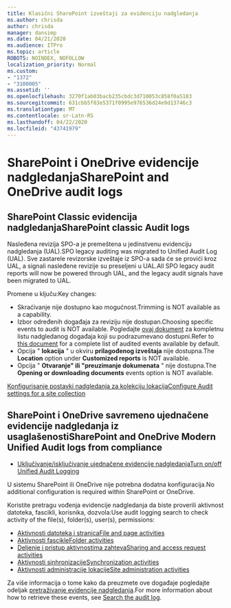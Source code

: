 ```yaml
---
title: Klasični SharePoint izveštaji za evidenciju nadgledanja
ms.author: chrisda
author: chrisda
manager: dansimp
ms.date: 04/21/2020
ms.audience: ITPro
ms.topic: article
ROBOTS: NOINDEX, NOFOLLOW
localization_priority: Normal
ms.custom:
- "1372"
- "3100005"
ms.assetid: ''
ms.openlocfilehash: 3270f1ab03bacb235cbdc3d710053c858f0a5183
ms.sourcegitcommit: 631cbb5f03e5371f0995e976536d24e9d13746c3
ms.translationtype: MT
ms.contentlocale: sr-Latn-RS
ms.lasthandoff: 04/22/2020
ms.locfileid: "43741979"
---
```

# <a name="sharepoint-and-onedrive-audit-logs"></a><span data-ttu-id="aa5c3-102">SharePoint i OneDrive evidencije nadgledanja</span><span class="sxs-lookup"><span data-stu-id="aa5c3-102">SharePoint and OneDrive audit logs</span></span>

## <a name="sharepoint-classic-audit-logs"></a><span data-ttu-id="aa5c3-103">SharePoint Classic evidencija nadgledanja</span><span class="sxs-lookup"><span data-stu-id="aa5c3-103">SharePoint classic Audit logs</span></span>

<span data-ttu-id="aa5c3-104">Nasleđena revizija SPO-a je premeštena u jedinstvenu evidenciju nadgledanja (UAL).</span><span class="sxs-lookup"><span data-stu-id="aa5c3-104">SPO legacy auditing was migrated to Unified Audit Log (UAL).</span></span> <span data-ttu-id="aa5c3-105">Sve zastarele revizorske izveštaje iz SPO-a sada će se provići kroz UAL, a signali nasleđene revizije su preseljeni u UAL.</span><span class="sxs-lookup"><span data-stu-id="aa5c3-105">All SPO legacy audit reports will now be powered through UAL, and the legacy audit signals have been migrated to UAL.</span></span>

<span data-ttu-id="aa5c3-106">Promene u ključu:</span><span class="sxs-lookup"><span data-stu-id="aa5c3-106">Key changes:</span></span>

* <span data-ttu-id="aa5c3-107">Skraćivanje nije dostupno kao mogućnost.</span><span class="sxs-lookup"><span data-stu-id="aa5c3-107">Trimming is NOT available as a capability.</span></span>
* <span data-ttu-id="aa5c3-108">Izbor određenih događaja za reviziju nije dostupan.</span><span class="sxs-lookup"><span data-stu-id="aa5c3-108">Choosing specific events to audit is NOT available.</span></span> <span data-ttu-id="aa5c3-109">Pogledajte [ovaj dokument](https://docs.microsoft.com/office365/securitycompliance/search-the-audit-log-in-security-and-compliance) za kompletnu listu nadgledanog događaja koji su podrazumevano dostupni.</span><span class="sxs-lookup"><span data-stu-id="aa5c3-109">Refer to [this document](https://docs.microsoft.com/office365/securitycompliance/search-the-audit-log-in-security-and-compliance) for a complete list of audited events available by default.</span></span>
* <span data-ttu-id="aa5c3-110">Opcija " **lokacija** " u okviru **prilagođenog izveštaja** nije dostupna.</span><span class="sxs-lookup"><span data-stu-id="aa5c3-110">The **Location** option under **Customized reports** is NOT available.</span></span>
* <span data-ttu-id="aa5c3-111">Opcija " **Otvaranje" ili "preuzimanje dokumenata** " nije dostupna.</span><span class="sxs-lookup"><span data-stu-id="aa5c3-111">The **Opening or downloading documents** events option is NOT available.</span></span>

[<span data-ttu-id="aa5c3-112">Konfigurisanje postavki nadgledanja za kolekciju lokacija</span><span class="sxs-lookup"><span data-stu-id="aa5c3-112">Configure Audit settings for a site collection</span></span>](https://support.office.com/article/Configure-audit-settings-for-a-site-collection-A9920C97-38C0-44F2-8BCB-4CF1E2AE22D2)

## <a name="sharepoint-and-onedrive-modern-unified-audit-logs-from-compliance"></a><span data-ttu-id="aa5c3-113">SharePoint i OneDrive savremeno ujednačene evidencije nadgledanja iz usaglašenosti</span><span class="sxs-lookup"><span data-stu-id="aa5c3-113">SharePoint and OneDrive Modern Unified Audit logs from compliance</span></span>

* [<span data-ttu-id="aa5c3-114">Uključivanje/isključivanje ujednačene evidencije nadgledanja</span><span class="sxs-lookup"><span data-stu-id="aa5c3-114">Turn on/off Unified Audit Logging</span></span>](https://docs.microsoft.com/office365/securitycompliance/turn-audit-log-search-on-or-off) 

<span data-ttu-id="aa5c3-115">U sistemu SharePoint ili OneDrive nije potrebna dodatna konfiguracija.</span><span class="sxs-lookup"><span data-stu-id="aa5c3-115">No additional configuration is required within SharePoint or OneDrive.</span></span>

<span data-ttu-id="aa5c3-116">Koristite pretragu vođenja evidencije nadgledanja da biste proverili aktivnost datoteka, fascikli, korisnika, dozvola:</span><span class="sxs-lookup"><span data-stu-id="aa5c3-116">Use audit logging search to check activity of the file(s), folder(s), user(s), permissions:</span></span>

* [<span data-ttu-id="aa5c3-117">Aktivnosti datoteka i stranica</span><span class="sxs-lookup"><span data-stu-id="aa5c3-117">File and page activities</span></span>](https://docs.microsoft.com/office365/securitycompliance/search-the-audit-log-in-security-and-compliance)
* [<span data-ttu-id="aa5c3-118">Aktivnosti fascikle</span><span class="sxs-lookup"><span data-stu-id="aa5c3-118">Folder activities</span></span>](https://docs.microsoft.com/office365/securitycompliance/search-the-audit-log-in-security-and-compliance#folder-activities)
* [<span data-ttu-id="aa5c3-119">Deljenje i pristup aktivnostima zahteva</span><span class="sxs-lookup"><span data-stu-id="aa5c3-119">Sharing and access request activities</span></span>](https://docs.microsoft.com/office365/securitycompliance/search-the-audit-log-in-security-and-compliance#sharing-and-access-request-activities)
* [<span data-ttu-id="aa5c3-120">Aktivnosti sinhronizacije</span><span class="sxs-lookup"><span data-stu-id="aa5c3-120">Synchronization activities</span></span>](https://docs.microsoft.com/office365/securitycompliance/search-the-audit-log-in-security-and-compliance#synchronization-activities)
* [<span data-ttu-id="aa5c3-121">Aktivnosti administracije lokacije</span><span class="sxs-lookup"><span data-stu-id="aa5c3-121">Site administration activities</span></span>](https://docs.microsoft.com/office365/securitycompliance/search-the-audit-log-in-security-and-compliance#site-administration-activities)

<span data-ttu-id="aa5c3-122">Za više informacija o tome kako da preuzmete ove događaje pogledajte odeljak [pretraživanje evidencije nadgledanja](https://docs.microsoft.com/office365/securitycompliance/search-the-audit-log-in-security-and-compliance#search-the-audit-log).</span><span class="sxs-lookup"><span data-stu-id="aa5c3-122">For more information about how to retrieve these events, see [Search the audit log](https://docs.microsoft.com/office365/securitycompliance/search-the-audit-log-in-security-and-compliance#search-the-audit-log).</span></span>
